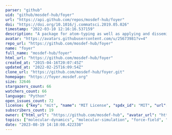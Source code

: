 ```yaml
---
parser: "github"
uid: "github/mosdef-hub/foyer"
url: "https://api.github.com/repos/mosdef-hub/foyer"
doi: "https://doi.org/10.1016/j.commatsci.2019.05.026"
timestamp: "2022-03-10 12:16:16.537159"
description: "A package for atom-typing as well as applying and disseminating forcefields"
avatar: "https://avatars.githubusercontent.com/u/25673981?v=4"
repo_url: "https://github.com/mosdef-hub/foyer"
name: "foyer"
full_name: "mosdef-hub/foyer"
html_url: "https://github.com/mosdef-hub/foyer"
created_at: "2015-04-16T20:07:45Z"
updated_at: "2022-02-25T16:09:54Z"
clone_url: "https://github.com/mosdef-hub/foyer.git"
homepage: "https://foyer.mosdef.org"
size: 32646
stargazers_count: 66
watchers_count: 66
language: "Python"
open_issues_count: 72
license: {"key": "mit", "name": "MIT License", "spdx_id": "MIT", "url": "https://api.github.com/licenses/mit", "node_id": "MDc6TGljZW5zZTEz"}
subscribers_count: 19
owner: {"html_url": "https://github.com/mosdef-hub", "avatar_url": "https://avatars.githubusercontent.com/u/25673981?v=4", "login": "mosdef-hub", "type": "Organization"}
topics: ["molecular-dynamics", "molecular-simulation", "force-field", "python", "atom-typing", "foyer", "disseminating-forcefields"]
date: "2023-08-19 14:18:08.422338"
---
```

